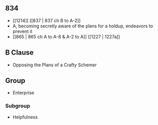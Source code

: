 ## 834
- [[1214]] [[837 | 837 ch B to A-2]] 
- A, becoming secretly aware of the plans for a holdup, endeavors to prevent it
- [[865 | 865 ch A to A-8 &amp; A-2 to A]] [[1227 | 1227a]] 

## B Clause
- Opposing the Plans of a Crafty Schemer

## Group
- Enterprise

### Subgroup
- Helpfulness

